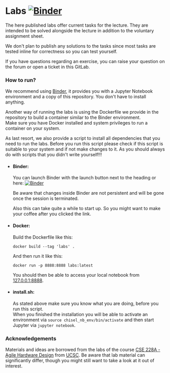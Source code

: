 # Labs [![Binder](https://mybinder.org/badge_logo.svg)](https://mybinder.org/v2/git/https%3A%2F%2Fgitlab.cs.uni-saarland.de%2Freineke%2Fsysarch-labs/HEAD?urlpath=tree)

The here published labs offer current tasks for the lecture.
They are intended to be solved alongside the lecture in addition to the voluntary assignment sheet.

We don't plan to publish any solutions to the tasks since most tasks are tested inline for correctness so you can test yourself.

If you have questions regarding an exercise, you can raise your question on the forum or open a ticket in this GitLab.

### How to run?

We recommend using [Binder](https://mybinder.org/), it provides you with a Jupyter Notebook environment and a copy of this repository. You don't have to install anything.

Another way of running the labs is using the Dockerfile we provide in the repository to build a container similar to the Binder environment.\
Make sure you have Docker installed and system privileges to run a container on your system.

As last resort, we also provide a script to install all dependencies that you need to run the labs. Before you run this script please check if this script is suitable to your system and if not make changes to it. As you should always do with scripts that you didn't write yourself!!!

- #### Binder:
    You can launch Binder with the launch button next to the heading or here: [![Binder](https://mybinder.org/badge_logo.svg)](https://mybinder.org/v2/git/https%3A%2F%2Fgitlab.cs.uni-saarland.de%2Freineke%2Fsysarch-labs/HEAD?urlpath=tree)

    Be aware that changes inside Binder are not persistent and will be gone once the session is terminated.

    Also this can take quite a while to start up. So you might want to make your coffee after you clicked the link.

- #### Docker:
    Build the Dockerfile like this:

    ```
    docker build --tag 'labs' .
    ```

    And then run it like this:

    ```
    docker run -p 8888:8888 labs:latest
    ```

    You should then be able to access your local notebook from [127.0.0.1:8888](127.0.0.1:8888).

- #### install.sh:
    As stated above make sure you know what you are doing, before you run this script.\
    When you finished the installation you will be able to activate an environment via `source chisel_nb_env/bin/activate` and then start Jupyter via `jupyter notebook`.

### Acknowledgements

Materials and ideas are borrowed from the labs of the course [CSE 228A - Agile Hardware Design](https://classes.soe.ucsc.edu/cse228a/Winter24/) from [UCSC](https://www.ucsc.edu/). Be aware that lab material can significantly differ, though you might still want to take a look at it out of interest.